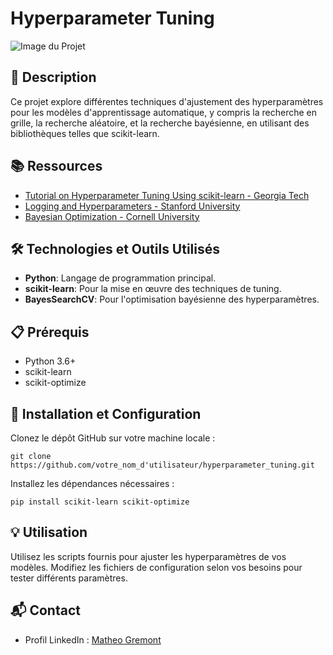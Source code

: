 # Hyperparameter Tuning

![Image du Projet](https://lien_vers_une_image_pertinente_du_projet.jpg)

## 📝 Description
Ce projet explore différentes techniques d'ajustement des hyperparamètres pour les modèles d'apprentissage automatique, y compris la recherche en grille, la recherche aléatoire, et la recherche bayésienne, en utilisant des bibliothèques telles que scikit-learn.

## 📚 Ressources
- [Tutorial on Hyperparameter Tuning Using scikit-learn - Georgia Tech](https://sites.gatech.edu/ml-hyperparameter-tuning/)
- [Logging and Hyperparameters - Stanford University](https://cs230.stanford.edu/blog/hyperparameters/)
- [Bayesian Optimization - Cornell University](https://optimization.cbe.cornell.edu/index.php?title=Bayesian_Optimization)

## 🛠️ Technologies et Outils Utilisés
- **Python**: Langage de programmation principal.
- **scikit-learn**: Pour la mise en œuvre des techniques de tuning.
- **BayesSearchCV**: Pour l'optimisation bayésienne des hyperparamètres.

## 📋 Prérequis
- Python 3.6+
- scikit-learn
- scikit-optimize

## 🚀 Installation et Configuration
Clonez le dépôt GitHub sur votre machine locale :
```
git clone https://github.com/votre_nom_d'utilisateur/hyperparameter_tuning.git
```
Installez les dépendances nécessaires :
```
pip install scikit-learn scikit-optimize
```

## 💡 Utilisation
Utilisez les scripts fournis pour ajuster les hyperparamètres de vos modèles. Modifiez les fichiers de configuration selon vos besoins pour tester différents paramètres.

## 📬 Contact
- Profil LinkedIn : [Matheo Gremont](https://www.linkedin.com/in/matheo-gremont)
